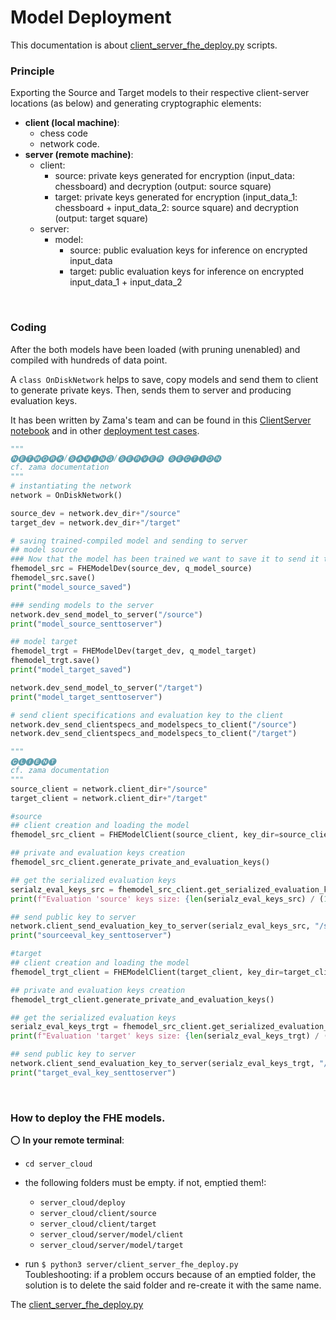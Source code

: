 # Model Deployment

This documentation is about [client_server_fhe_deploy.py](../server_cloud/client_server_fhe_deploy.py) scripts.<br>

### Principle

Exporting the Source and Target models to their respective client-server locations (as below) and generating cryptographic elements:<br>

- **client (local machine)**:
    - chess code
    - network code.
- **server (remote machine)**:
    - client:
        - source: private keys generated for encryption (input_data: chessboard) and decryption (output: source square)
        - target: private keys generated for encryption (input_data_1: chessboard + input_data_2: source square) and decryption (output: target square)
    - server:
        - model:
            - source: public evaluation keys for inference on encrypted input_data
            - target: public evaluation keys for inference on encrypted input_data_1 + input_data_2

<br>


### Coding

After the both models have been loaded (with pruning unenabled) and compiled with hundreds of data point.<br>

A ```class OnDiskNetwork``` helps to save, copy models and send them to client to generate private keys. Then, sends them to server and producing evaluation keys.<br>

It has been written by Zama's team and can be found in this [ClientServer notebook](https://github.com/zama-ai/concrete-ml/blob/release/1.1.x/docs/advanced_examples/ClientServer.ipynb) and in other [deployment test cases](https://github.com/zama-ai/concrete-ml/tree/9096a9d4f106b486532ec77a26a2cb8e423ebcf1/tests/deployment).<br>


```python
"""
🅝🅔🅣🅦🅞🅡🅚/🅢🅐🅥🅘🅝🅖/🅢🅔🅡🅥🅔🅡 🅢🅔🅒🅣🅘🅞🅝
cf. zama documentation
"""
# instantiating the network
network = OnDiskNetwork()

source_dev = network.dev_dir+"/source"
target_dev = network.dev_dir+"/target"

# saving trained-compiled model and sending to server
## model source
### Now that the model has been trained we want to save it to send it to a server
fhemodel_src = FHEModelDev(source_dev, q_model_source)
fhemodel_src.save()
print("model_source_saved")

### sending models to the server
network.dev_send_model_to_server("/source")
print("model_source_senttoserver")

## model target
fhemodel_trgt = FHEModelDev(target_dev, q_model_target)
fhemodel_trgt.save()
print("model_target_saved")

network.dev_send_model_to_server("/target")
print("model_target_senttoserver")

# send client specifications and evaluation key to the client
network.dev_send_clientspecs_and_modelspecs_to_client("/source")
network.dev_send_clientspecs_and_modelspecs_to_client("/target")

"""
🅒🅛🅘🅔🅝🅣
cf. zama documentation
"""
source_client = network.client_dir+"/source"
target_client = network.client_dir+"/target"

#source
## client creation and loading the model
fhemodel_src_client = FHEModelClient(source_client, key_dir=source_client)

## private and evaluation keys creation
fhemodel_src_client.generate_private_and_evaluation_keys()

## get the serialized evaluation keys
serialz_eval_keys_src = fhemodel_src_client.get_serialized_evaluation_keys()
print(f"Evaluation 'source' keys size: {len(serialz_eval_keys_src) / (10**6):.2f} MB")

## send public key to server
network.client_send_evaluation_key_to_server(serialz_eval_keys_src, "/source")
print("sourceeval_key_senttoserver")

#target
## client creation and loading the model
fhemodel_trgt_client = FHEModelClient(target_client, key_dir=target_client)

## private and evaluation keys creation
fhemodel_trgt_client.generate_private_and_evaluation_keys()

## get the serialized evaluation keys
serialz_eval_keys_trgt = fhemodel_src_client.get_serialized_evaluation_keys()
print(f"Evaluation 'target' keys size: {len(serialz_eval_keys_trgt) / (10**6):.2f} MB")

## send public key to server
network.client_send_evaluation_key_to_server(serialz_eval_keys_trgt, "/target")
print("target_eval_key_senttoserver")
```
<br>

### How to deploy the FHE models.

:o: **In your remote terminal**:
- ```cd server_cloud```
- the following folders must be empty. if not, emptied them!:
    - ```server_cloud/deploy```
    - ```server_cloud/client/source```
    - ```server_cloud/client/target```
    - ```server_cloud/server/model/client```
    - ```server_cloud/server/model/target```

- run ```$ python3 server/client_server_fhe_deploy.py```<br>
Toubleshooting: if a problem occurs because of an emptied folder, the solution is to delete the said folder and re-create it with the same name.


The [client_server_fhe_deploy.py](../server_cloud/client_server_fhe_deploy.py)